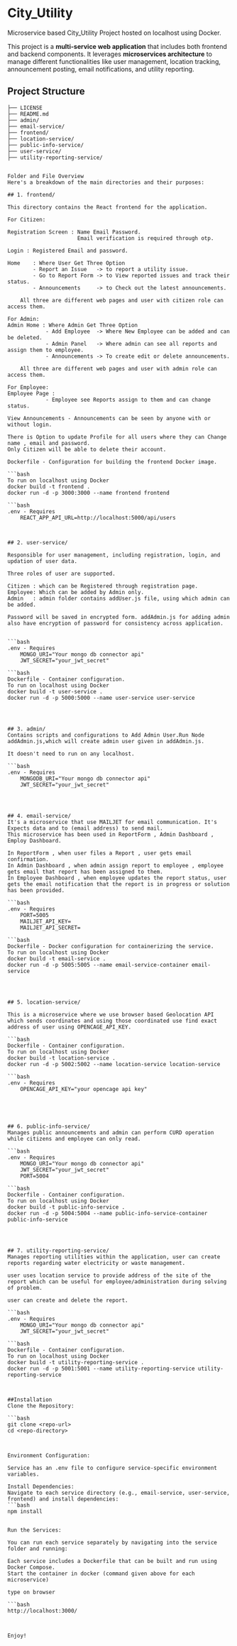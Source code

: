 # City_Utility
Microservice based City_Utility Project hosted on localhost using Docker.

This project is a **multi-service web application** that includes both frontend and backend components. It leverages **microservices architecture** to manage different functionalities like user management, location tracking, announcement posting, email notifications, and utility reporting.

## Project Structure

```plaintext
├── LICENSE
├── README.md
├── admin/
├── email-service/
├── frontend/
├── location-service/
├── public-info-service/
├── user-service/
├── utility-reporting-service/


Folder and File Overview
Here's a breakdown of the main directories and their purposes:

## 1. frontend/

This directory contains the React frontend for the application.

For Citizen:

Registration Screen : Name Email Password.
                      Email verification is required through otp.

Login : Registered Email and password.

Home    : Where User Get Three Option
        - Report an Issue   -> to report a utility issue.
        - Go to Report Form -> to View reported issues and track their status.
        - Announcements     -> to Check out the latest announcements.

    All three are different web pages and user with citizen role can access them.

For Admin:
Admin Home : Where Admin Get Three Option
            - Add Employee  -> Where New Employee can be added and can be deleted.
            - Admin Panel   -> Where admin can see all reports and assign them to employee.
            - Announcements -> To create edit or delete announcements.
    
    All three are different web pages and user with admin role can access them.

For Employee:
Employee Page : 
            - Employee see Reports assign to them and can change status.

View Announcements - Announcements can be seen by anyone with or without login.

There is Option to update Profile for all users where they can Change name , email and password.
Only Citizen will be able to delete their account.

Dockerfile - Configuration for building the frontend Docker image.

```bash
To run on localhost using Docker
docker build -t frontend .
docker run -d -p 3000:3000 --name frontend frontend

```bash
.env - Requires
    REACT_APP_API_URL=http://localhost:5000/api/users



## 2. user-service/

Responsible for user management, including registration, login, and updation of user data.

Three roles of user are supported.

Citizen : which can be Registered through registration page.
Employee: Which can be added by Admin only.
Admin   : admin folder contains addUser.js file, using which admin can be added.

Password will be saved in encrypted form. addAdmin.js for adding admin also have encryption of password for consistency across application.


```bash
.env - Requires
    MONGO_URI="Your mongo db connector api"
    JWT_SECRET="your_jwt_secret"

```bash
Dockerfile - Container configuration.
To run on localhost using Docker
docker build -t user-service .
docker run -d -p 5000:5000 --name user-service user-service




## 3. admin/
Contains scripts and configurations to Add Admin User.Run Node addAdmin.js,which will create admin user given in addAdmin.js.

It doesn't need to run on any localhost.

```bash
.env - Requires 
    MONGODB_URI="Your mongo db connector api"
    JWT_SECRET="your_jwt_secret"




## 4. email-service/
It's a microservice that use MAILJET for email communication. It's Expects data and to (email address) to send mail.
This microservice has been used in ReportForm , Admin Dashboard , Employ Dashboard.

In ReportForm , when user files a Report , user gets email confirmation.
In Admin Dashboard , when admin assign report to employee , employee gets email that report has been assigned to them.
In Employee Dashboard , when employee updates the report status, user gets the email notification that the report is in progress or solution has been provided. 

```bash
.env - Requires
    PORT=5005
    MAILJET_API_KEY=
    MAILJET_API_SECRET=

```bash
Dockerfile - Docker configuration for containerizing the service.
To run on localhost using Docker
docker build -t email-service .
docker run -d -p 5005:5005 --name email-service-container email-service




## 5. location-service/

This is a microservice where we use browser based Geolocation API which sends coordinates and using those coordinated use find exact address of user using OPENCAGE_API_KEY.

```bash
Dockerfile - Container configuration.
To run on localhost using Docker
docker build -t location-service .
docker run -d -p 5002:5002 --name location-service location-service

```bash
.env - Requires
    OPENCAGE_API_KEY="your opencage api key"





## 6. public-info-service/
Manages public announcements and admin can perform CURD operation while citizens and employee can only read.

```bash
.env - Requires
    MONGO_URI="Your mongo db connector api"
    JWT_SECRET="your_jwt_secret"
    PORT=5004

```bash
Dockerfile - Container configuration.
To run on localhost using Docker
docker build -t public-info-service .
docker run -d -p 5004:5004 --name public-info-service-container public-info-service




## 7. utility-reporting-service/
Manages reporting utilities within the application, user can create reports regarding water electricity or waste management.

user uses location service to provide address of the site of the report which can be useful for employee/administration during solving of problem.

user can create and delete the report.

```bash
.env - Requires
    MONGO_URI="Your mongo db connector api"
    JWT_SECRET="your_jwt_secret"

```bash
Dockerfile - Container configuration.
To run on localhost using Docker
docker build -t utility-reporting-service .
docker run -d -p 5001:5001 --name utility-reporting-service utility-reporting-service



##Installation
Clone the Repository:

```bash
git clone <repo-url>
cd <repo-directory>



Environment Configuration:

Service has an .env file to configure service-specific environment variables.

Install Dependencies:
Navigate to each service directory (e.g., email-service, user-service, frontend) and install dependencies:
```bash
npm install


Run the Services:

You can run each service separately by navigating into the service folder and running:

Each service includes a Dockerfile that can be built and run using Docker Compose.
Start the container in docker (command given above for each microservice)

type on browser

```bash
http://localhost:3000/ 



Enjoy!
